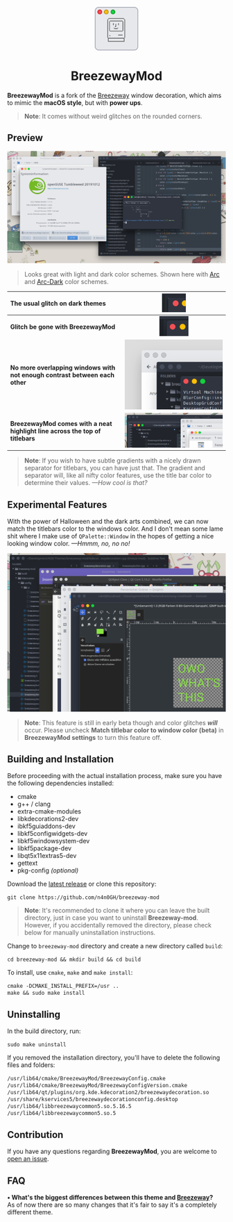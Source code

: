 <p align="center"><img src="breezewaymod_icon.png" alt="BreezewayMod" width="100" height="100"></p>

<h1 align="center">BreezewayMod</h1>

**BreezewayMod** is a fork of the [Breezeway](https://github.com/richard-kung/breezeway) window decoration, which aims to mimic the **macOS style**, but with **power ups**.

> **Note**: It comes without weird glitches on the rounded corners.

## Preview

![](screenshot.png?raw=true)

> Looks great  with light and dark color schemes. Shown here with [Arc](https://github.com/PapirusDevelopmentTeam/arc-kde) and [Arc-Dark](https://github.com/PapirusDevelopmentTeam/arc-kde) color schemes.


| **The usual glitch on dark themes**                          | ![](sierrabreeze.png?raw=true) |
| :----------------------------------------------------------- | :----------------------------: |
| **Glitch be gone with BreezewayMod**                         | ![](breezewaymod.png?raw=true) |
| **No more overlapping windows with not enough contrast between each other** | ![](low_contrast.png?raw=true) |
| **BreezewayMod comes with a neat highlight line across the top of titlebars** |  ![](gradients.png?raw=true)   |

> **Note**: If you wish to have subtle gradients with a nicely drawn separator for titlebars, you can have just that. The gradient and separator will, like all nifty color features, use the title bar color to determine their values. *—How cool is that?*

## Experimental Features

With the power of Halloween and the dark arts combined, we can now match the titlebars color to the windows color. And I don't mean some lame shit where I make use of `QPalette::Window` in the hopes of getting a nice looking window color. *—Hmmm, no, no no!*

![](match_colors.png?raw=true)

> **Note**: This feature is still in early beta though and color glitches ***will*** occur. Please uncheck **Match titlebar color to window color (beta)** in **BreezewayMod settings** to turn this feature off.

## Building and Installation

Before proceeding with the actual installation process, make sure you have the following dependencies installed:

* cmake
* g++ / clang
* extra-cmake-modules
* libkdecorations2-dev
* ibkf5guiaddons-dev
* libkf5configwidgets-dev
* libkf5windowsystem-dev
* libkf5package-dev
* libqt5x11extras5-dev
* gettext
* pkg-config *(optional)*

Download the [latest release](https://github.com/n4n0GH/breezeway-mod/releases) or clone this repository:

```
git clone https://github.com/n4n0GH/breezeway-mod
```
> **Note**: It's recommended to clone it where you can leave the built directory, just in case you want to uninstall **Breezeway-mod**. However, if you accidentally removed the directory, please check below for manually uninstallation instructions.

Change to `breezeway-mod` directory and create a new directory called `build`:

```
cd breezeway-mod && mkdir build && cd build
```

To install, use `cmake`, `make` and `make install`:

```
cmake -DCMAKE_INSTALL_PREFIX=/usr ..
make && sudo make install
```

## Uninstalling

In the build directory, run:

```
sudo make uninstall
```

If you removed the installation directory, you'll have to delete the following files and folders:

```
/usr/lib64/cmake/BreezewayMod/BreezewayConfig.cmake
/usr/lib64/cmake/BreezewayMod/BreezewayConfigVersion.cmake
/usr/lib64/qt/plugins/org.kde.kdecoration2/breezewaydecoration.so
/usr/share/kservices5/breezewaydecorationconfig.desktop
/usr/lib64/libbreezewaycommon5.so.5.16.5
/usr/lib64/libbreezewaycommon5.so.5
```

## Contribution

If you have any questions regarding **BreezewayMod**, you are welcome to [open an issue](https://github.com/n4n0GH/breezeway-mod/issues).

## FAQ

**• What's the biggest differences between this theme and [Breezeway](https://github.com/richard-kung/breezeway)?**  
As of now there are so many changes that it's fair to say it's a completely different theme.
